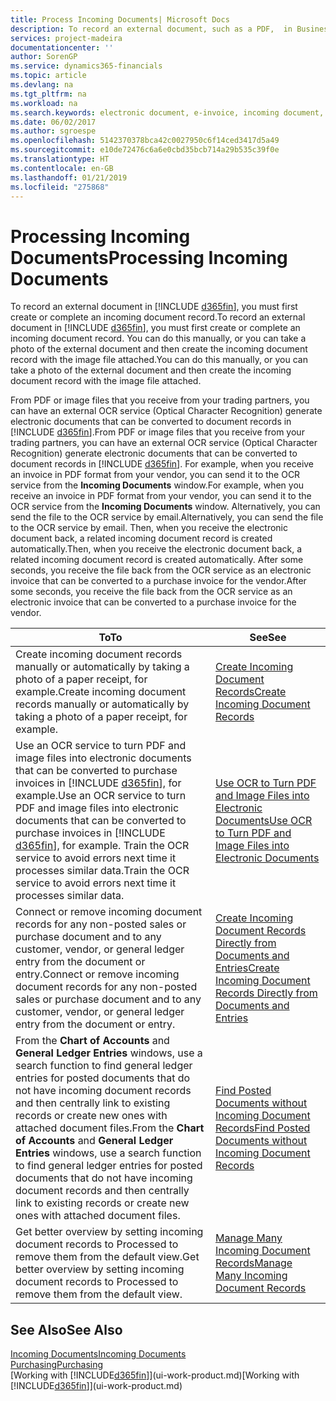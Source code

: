 ```yaml
---
title: Process Incoming Documents| Microsoft Docs
description: To record an external document, such as a PDF,  in Business Central , you first create or complete an incoming document record.
services: project-madeira
documentationcenter: ''
author: SorenGP
ms.service: dynamics365-financials
ms.topic: article
ms.devlang: na
ms.tgt_pltfrm: na
ms.workload: na
ms.search.keywords: electronic document, e-invoice, incoming document, OCR, ecommerce, document exchange, import invoice
ms.date: 06/02/2017
ms.author: sgroespe
ms.openlocfilehash: 5142370378bca42c0027950c6f14ced3417d5a49
ms.sourcegitcommit: e10de72476c6a6e0cbd35bcb714a29b535c39f0e
ms.translationtype: HT
ms.contentlocale: en-GB
ms.lasthandoff: 01/21/2019
ms.locfileid: "275868"
---
```

# <a name="processing-incoming-documents"></a><span data-ttu-id="c8e1c-103">Processing Incoming Documents</span><span class="sxs-lookup"><span data-stu-id="c8e1c-103">Processing Incoming Documents</span></span>
<span data-ttu-id="c8e1c-104">To record an external document in [!INCLUDE [d365fin](includes/d365fin_md.md)], you must first create or complete an incoming document record.</span><span class="sxs-lookup"><span data-stu-id="c8e1c-104">To record an external document in [!INCLUDE [d365fin](includes/d365fin_md.md)], you must first create or complete an incoming document record.</span></span> <span data-ttu-id="c8e1c-105">You can do this manually, or you can take a photo of the external document and then create the incoming document record with the image file attached.</span><span class="sxs-lookup"><span data-stu-id="c8e1c-105">You can do this manually, or you can take a photo of the external document and then create the incoming document record with the image file attached.</span></span>

<span data-ttu-id="c8e1c-106">From PDF or image files that you receive from your trading partners, you can have an external OCR service (Optical Character Recognition) generate electronic documents that can be converted to document records in [!INCLUDE [d365fin](includes/d365fin_md.md)].</span><span class="sxs-lookup"><span data-stu-id="c8e1c-106">From PDF or image files that you receive from your trading partners, you can have an external OCR service (Optical Character Recognition) generate electronic documents that can be converted to document records in [!INCLUDE [d365fin](includes/d365fin_md.md)].</span></span> <span data-ttu-id="c8e1c-107">For example, when you receive an invoice in PDF format from your vendor, you can send it to the OCR service from the **Incoming Documents** window.</span><span class="sxs-lookup"><span data-stu-id="c8e1c-107">For example, when you receive an invoice in PDF format from your vendor, you can send it to the OCR service from the **Incoming Documents** window.</span></span> <span data-ttu-id="c8e1c-108">Alternatively, you can send the file to the OCR service by email.</span><span class="sxs-lookup"><span data-stu-id="c8e1c-108">Alternatively, you can send the file to the OCR service by email.</span></span> <span data-ttu-id="c8e1c-109">Then, when you receive the electronic document back, a related incoming document record is created automatically.</span><span class="sxs-lookup"><span data-stu-id="c8e1c-109">Then, when you receive the electronic document back, a related incoming document record is created automatically.</span></span> <span data-ttu-id="c8e1c-110">After some seconds, you receive the file back from the OCR service as an electronic invoice that can be converted to a purchase invoice for the vendor.</span><span class="sxs-lookup"><span data-stu-id="c8e1c-110">After some seconds, you receive the file back from the OCR service as an electronic invoice that can be converted to a purchase invoice for the vendor.</span></span>


|                                                                                                                                            <span data-ttu-id="c8e1c-111">To</span><span class="sxs-lookup"><span data-stu-id="c8e1c-111">To</span></span>                                                                                                                                            |                                                               <span data-ttu-id="c8e1c-112">See</span><span class="sxs-lookup"><span data-stu-id="c8e1c-112">See</span></span>                                                                |
|------------------------------------------------------------------------------------------------------------------------------------------------------------------------------------------------------------------------------------------------------------------------------------------|----------------------------------------------------------------------------------------------------------------------------------|
|                                                                                      <span data-ttu-id="c8e1c-113">Create incoming document records manually or automatically by taking a photo of a paper receipt, for example.</span><span class="sxs-lookup"><span data-stu-id="c8e1c-113">Create incoming document records manually or automatically by taking a photo of a paper receipt, for example.</span></span>                                                                                       |                         [<span data-ttu-id="c8e1c-114">Create Incoming Document Records</span><span class="sxs-lookup"><span data-stu-id="c8e1c-114">Create Incoming Document Records</span></span>](across-how-create-income-document-records.md)                         |
|               <span data-ttu-id="c8e1c-115">Use an OCR service to turn PDF and image files into electronic documents that can be converted to purchase invoices in [!INCLUDE [d365fin](includes/d365fin_md.md)], for example.</span><span class="sxs-lookup"><span data-stu-id="c8e1c-115">Use an OCR service to turn PDF and image files into electronic documents that can be converted to purchase invoices in [!INCLUDE [d365fin](includes/d365fin_md.md)], for example.</span></span> <span data-ttu-id="c8e1c-116">Train the OCR service to avoid errors next time it processes similar data.</span><span class="sxs-lookup"><span data-stu-id="c8e1c-116">Train the OCR service to avoid errors next time it processes similar data.</span></span>               |             [<span data-ttu-id="c8e1c-117">Use OCR to Turn PDF and Image Files into Electronic Documents</span><span class="sxs-lookup"><span data-stu-id="c8e1c-117">Use OCR to Turn PDF and Image Files into Electronic Documents</span></span>](across-how-use-ocr-pdf-images-files.md)              |
|                                                        <span data-ttu-id="c8e1c-118">Connect or remove incoming document records for any non-posted sales or purchase document and to any customer, vendor, or general ledger entry from the document or entry.</span><span class="sxs-lookup"><span data-stu-id="c8e1c-118">Connect or remove incoming document records for any non-posted sales or purchase document and to any customer, vendor, or general ledger entry from the document or entry.</span></span>                                                        | [<span data-ttu-id="c8e1c-119">Create Incoming Document Records Directly from Documents and Entries</span><span class="sxs-lookup"><span data-stu-id="c8e1c-119">Create Incoming Document Records Directly from Documents and Entries</span></span>](across-how-connect-disconnect-income-document-records.md) |
| <span data-ttu-id="c8e1c-120">From the **Chart of Accounts** and **General Ledger Entries** windows, use a search function to find general ledger entries for posted documents that do not have incoming document records and then centrally link to existing records or create new ones with attached document files.</span><span class="sxs-lookup"><span data-stu-id="c8e1c-120">From the **Chart of Accounts** and **General Ledger Entries** windows, use a search function to find general ledger entries for posted documents that do not have incoming document records and then centrally link to existing records or create new ones with attached document files.</span></span> |  [<span data-ttu-id="c8e1c-121">Find Posted Documents without Incoming Document Records</span><span class="sxs-lookup"><span data-stu-id="c8e1c-121">Find Posted Documents without Incoming Document Records</span></span>](across-how-find-posted-documents-without-income-document-records.md)  |
|                                                                                       <span data-ttu-id="c8e1c-122">Get better overview by setting incoming document records to Processed to remove them from the default view.</span><span class="sxs-lookup"><span data-stu-id="c8e1c-122">Get better overview by setting incoming document records to Processed to remove them from the default view.</span></span>                                                                                        |                    [<span data-ttu-id="c8e1c-123">Manage Many Incoming Document Records</span><span class="sxs-lookup"><span data-stu-id="c8e1c-123">Manage Many Incoming Document Records</span></span>](across-how-manage-many-income-document-records.md)                    |

## <a name="see-also"></a><span data-ttu-id="c8e1c-124">See Also</span><span class="sxs-lookup"><span data-stu-id="c8e1c-124">See Also</span></span>
[<span data-ttu-id="c8e1c-125">Incoming Documents</span><span class="sxs-lookup"><span data-stu-id="c8e1c-125">Incoming Documents</span></span>](across-income-documents.md)  
[<span data-ttu-id="c8e1c-126">Purchasing</span><span class="sxs-lookup"><span data-stu-id="c8e1c-126">Purchasing</span></span>](purchasing-manage-purchasing.md)  
<span data-ttu-id="c8e1c-127">[Working with [!INCLUDE[d365fin](includes/d365fin_md.md)]](ui-work-product.md)</span><span class="sxs-lookup"><span data-stu-id="c8e1c-127">[Working with [!INCLUDE[d365fin](includes/d365fin_md.md)]](ui-work-product.md)</span></span>
